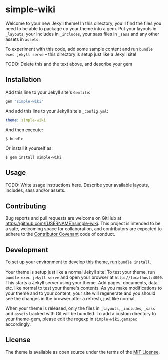# simple-wiki

Welcome to your new Jekyll theme! In this directory, you'll find the files you need to be able to package up your theme into a gem. Put your layouts in `_layouts`, your includes in `_includes`, your sass files in `_sass` and any other assets in `assets`.

To experiment with this code, add some sample content and run `bundle exec jekyll serve` – this directory is setup just like a Jekyll site!

TODO: Delete this and the text above, and describe your gem

## Installation

Add this line to your Jekyll site's `Gemfile`:

```ruby
gem "simple-wiki"
```

And add this line to your Jekyll site's `_config.yml`:

```yaml
theme: simple-wiki
```

And then execute:

    $ bundle

Or install it yourself as:

    $ gem install simple-wiki

## Usage

TODO: Write usage instructions here. Describe your available layouts, includes, sass and/or assets.

## Contributing

Bug reports and pull requests are welcome on GitHub at https://github.com/[USERNAME]/simple-wiki. This project is intended to be a safe, welcoming space for collaboration, and contributors are expected to adhere to the [Contributor Covenant](https://www.contributor-covenant.org/) code of conduct.

## Development

To set up your environment to develop this theme, run `bundle install`.

Your theme is setup just like a normal Jekyll site! To test your theme, run `bundle exec jekyll serve` and open your browser at `http://localhost:4000`. This starts a Jekyll server using your theme. Add pages, documents, data, etc. like normal to test your theme's contents. As you make modifications to your theme and to your content, your site will regenerate and you should see the changes in the browser after a refresh, just like normal.

When your theme is released, only the files in `_layouts`, `_includes`, `_sass` and `assets` tracked with Git will be bundled.
To add a custom directory to your theme-gem, please edit the regexp in `simple-wiki.gemspec` accordingly.

## License

The theme is available as open source under the terms of the [MIT License](https://opensource.org/licenses/MIT).
